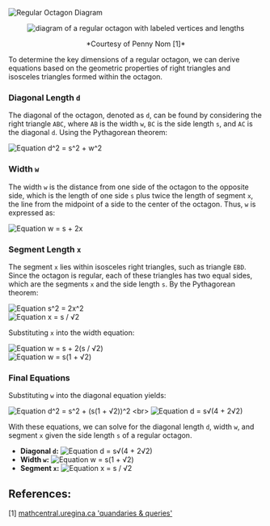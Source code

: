 ![Regular Octagon Diagram]()

<p align="center">
  <img src="http://mathcentral.uregina.ca/QQ/database/QQ.09.20/h/sue2.1.gif" alt="diagram of a regular octagon with labeled vertices and lengths">
</p>
<p align="center">
  *Courtesy of Penny Nom [1]*
</p>

To determine the key dimensions of a regular octagon, we can derive equations based on the geometric properties of right triangles and isosceles triangles formed within the octagon.

### Diagonal Length  `d`

The diagonal of the octagon, denoted as `d`, can be found by considering the right triangle `ABC`, where `AB` is the width `w`, `BC` is the side length `s`, and `AC` is the diagonal `d`. Using the Pythagorean theorem:

![Equation d^2 = s^2 + w^2](https://latex.codecogs.com/svg.image?\inline&space;\LARGE&space;\bg{white}{\color{White}d^{2}=s^{2}&plus;w^{2}})

### Width  `w` 

The width `w` is the distance from one side of the octagon to the opposite side, which is the length of one side `s` plus twice the length of segment `x`, the line from the midpoint of a side to the center of the octagon. Thus, `w` is expressed as:

![Equation w = s + 2x](https://latex.codecogs.com/svg.image?\inline&space;\LARGE&space;\bg{white}{\color{White}w=s&plus;2x})

### Segment Length  `x` 

The segment `x` lies within isosceles right triangles, such as triangle `EBD`. Since the octagon is regular, each of these triangles has two equal sides, which are the segments `x` and the side length `s`. By the Pythagorean theorem:

![Equation s^2 = 2x^2](https://latex.codecogs.com/svg.image?\inline&space;\LARGE&space;\bg{white}{\color{White}s^{2}=2x^{2}})
<br>
![Equation x = s / √2](https://latex.codecogs.com/svg.image?\inline&space;\LARGE&space;\bg{white}{\color{White}x=\frac{s}{\sqrt{2}}}\frac{}{})

Substituting `x` into the width equation:

![Equation w = s + 2(s / √2)](https://latex.codecogs.com/svg.image?\inline&space;\LARGE&space;\bg{white}{\color{White}w=s&plus;2(\frac{s}{\sqrt{2}})})
<br>
![Equation w = s(1 + √2)](https://latex.codecogs.com/svg.image?\inline&space;\LARGE&space;\bg{white}{\color{White}w=s(1&plus;\sqrt{2})})

### Final Equations

Substituting `w` into the diagonal equation yields:

![Equation d^2 = s^2 + (s(1 + √2))^2](https://latex.codecogs.com/svg.image?\inline&space;\LARGE&space;\bg{white}{\color{White}d^{2}=s^{2}&plus;(s(1&plus;\sqrt{2}))^{2}})
<br>
![Equation d = s√(4 + 2√2)](https://latex.codecogs.com/svg.image?\inline&space;\LARGE&space;\bg{white}{\color{White}d=s\sqrt{4&plus;2\sqrt{2}}})

With these equations, we can solve for the diagonal length `d`, width `w`, and segment `x` given the side length `s` of a regular octagon.

- **Diagonal `d`:** ![Equation d = s√(4 + 2√2)](https://latex.codecogs.com/svg.image?\inline&space;\LARGE&space;\bg{white}{\color{White}d=s\sqrt{4&plus;2\sqrt{2}}})
- **Width `w`:** ![Equation w = s(1 + √2)](https://latex.codecogs.com/svg.image?\inline&space;\LARGE&space;\bg{white}{\color{White}w=s(1&plus;\sqrt{2})})
- **Segment `x`:** ![Equation x = s / √2](https://latex.codecogs.com/svg.image?\inline&space;\LARGE&space;\bg{white}{\color{White}x=\frac{s}{\sqrt{2}}}\frac{}{})

## References:
[1] [mathcentral.uregina.ca 'quandaries & queries'](http://mathcentral.uregina.ca/QQ/database/QQ.09.20/h/sue2.html)
